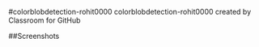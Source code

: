 #colorblobdetection-rohit0000
colorblobdetection-rohit0000 created by Classroom for GitHub

##Screenshots
